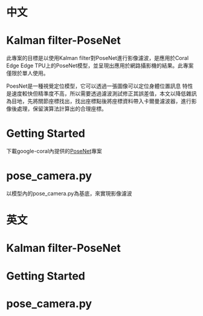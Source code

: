 # **中文**

# Kalman filter-PoseNet
此專案的目標是以使用Kalman filter對PoseNet進行影像濾波，是應用於Coral Edge Edge TPU上的PoseNet模型，並呈現出應用於網路攝影機的結果。此專案僅限於單人使用。

PoesNet是一種視覺定位模型，它可以透過一張圖像可以定位身體位置訊息 特性是速度較快但精準度不高，所以需要透過濾波測試修正其誤差值，本文以降低雜訊為目地，先將關節座標找出，找出座標點後將座標資料帶入卡爾曼濾波器，進行影像後處理，保留演算法計算出的合理座標。

# Getting Started
下載google-coral內提供的[PoseNet](https://github.com/google-coral/project-posenet.git)專案

# pose_camera.py
以模型內的pose_camera.py為基底，來實現影像濾波
















# **英文**

# Kalman filter-PoseNet

# Getting Started

# pose_camera.py
